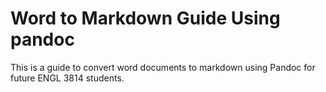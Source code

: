 # Word to Markdown Guide Using pandoc
This is a guide to convert word documents to markdown using Pandoc for future ENGL 3814 students.

